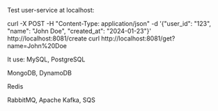 
Test user-service at localhost:

curl -X POST -H "Content-Type: application/json" -d '{"user_id": "123", "name": "John Doe", "created_at": "2024-01-23"}' http://localhost:8081/create
curl http://localhost:8081/get?name=John%20Doe



It use:
MySQL, PostgreSQL

MongoDB, DynamoDB

Redis 

RabbitMQ, Apache Kafka, SQS


